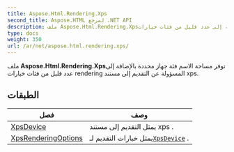 ```yaml
---
title: Aspose.Html.Rendering.Xps
second_title: Aspose.HTML لمرجع .NET API
description: ملف Aspose.Html.Rendering.Xpsتوفر مساحة الاسم فئة جهاز محددة بالإضافة إلى عدد قليل من فئات خيارات rendering المسؤولة عن التقديم إلى مستند xps.
type: docs
weight: 350
url: /ar/net/aspose.html.rendering.xps/
---
```

ملف **Aspose.Html.Rendering.Xps**توفر مساحة الاسم فئة جهاز محددة بالإضافة إلى عدد قليل من فئات خيارات rendering المسؤولة عن التقديم إلى مستند xps.

## الطبقات

| فصل | وصف |
| --- | --- |
| [XpsDevice](./xpsdevice/) | يمثل التقديم إلى مستند xps . |
| [XpsRenderingOptions](./xpsrenderingoptions/) | يمثل خيارات التقديم لـ[`XpsDevice`](../aspose.html.rendering.xps/xpsdevice/) . |


